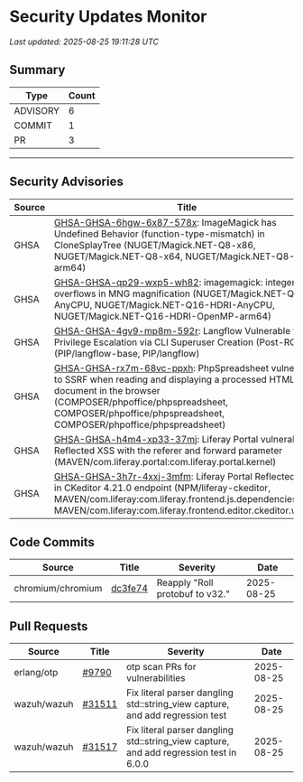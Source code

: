 # Security Updates Monitor

*Last updated: 2025-08-25 19:11:28 UTC*

## Summary
| Type | Count |
|------|-------|
| ADVISORY | 6 |
| COMMIT | 1 |
| PR | 3 |

---

## Security Advisories

| Source | Title | Severity | Date |
|--------|-------|----------|------|
| GHSA | [GHSA-GHSA-6hgw-6x87-578x](https://github.com/advisories/GHSA-6hgw-6x87-578x): ImageMagick has Undefined Behavior (function-type-mismatch) in CloneSplayTree (NUGET/Magick.NET-Q8-x86, NUGET/Magick.NET-Q8-x64, NUGET/Magick.NET-Q8-arm64) | MODERATE (CVSS: 6.1) | 2025-08-25 |
| GHSA | [GHSA-GHSA-qp29-wxp5-wh82](https://github.com/advisories/GHSA-qp29-wxp5-wh82): imagemagick: integer overflows in MNG magnification (NUGET/Magick.NET-Q16-AnyCPU, NUGET/Magick.NET-Q16-HDRI-AnyCPU, NUGET/Magick.NET-Q16-HDRI-OpenMP-arm64) | HIGH (CVSS: 8.8) | 2025-08-25 |
| GHSA | [GHSA-GHSA-4gv9-mp8m-592r](https://github.com/advisories/GHSA-4gv9-mp8m-592r): Langflow Vulnerable to Privilege Escalation via CLI Superuser Creation (Post-RCE) (PIP/langflow-base, PIP/langflow) | HIGH (CVSS: 8.8) | 2025-08-25 |
| GHSA | [GHSA-GHSA-rx7m-68vc-ppxh](https://github.com/advisories/GHSA-rx7m-68vc-ppxh): PhpSpreadsheet vulnerable to SSRF when reading and displaying a processed HTML document in the browser (COMPOSER/phpoffice/phpspreadsheet, COMPOSER/phpoffice/phpspreadsheet, COMPOSER/phpoffice/phpspreadsheet) | HIGH (CVSS: 0.0) | 2025-08-25 |
| GHSA | [GHSA-GHSA-h4m4-xp33-37mj](https://github.com/advisories/GHSA-h4m4-xp33-37mj): Liferay Portal vulnerable to Reflected XSS with the referer and forward parameter (MAVEN/com.liferay.portal:com.liferay.portal.kernel) | MODERATE (CVSS: 0.0) | 2025-08-23 |
| GHSA | [GHSA-GHSA-3h7r-4xxj-3mfm](https://github.com/advisories/GHSA-3h7r-4xxj-3mfm): Liferay Portal Reflected XSS in CKeditor 4.21.0 endpoint (NPM/liferay-ckeditor, MAVEN/com.liferay:com.liferay.frontend.js.dependencies.web, MAVEN/com.liferay:com.liferay.frontend.editor.ckeditor.web) | MODERATE (CVSS: 0.0) | 2025-08-22 |

## Code Commits

| Source | Title | Severity | Date |
|--------|-------|----------|------|
| chromium/chromium | [dc3fe74](https://github.com/chromium/chromium/commit/dc3fe7400a8b1c45d7e3ff2cd43d945c188602ab) | Reapply "Roll protobuf to v32." | 2025-08-25 |

## Pull Requests

| Source | Title | Severity | Date |
|--------|-------|----------|------|
| erlang/otp | [#9790](https://github.com/erlang/otp/pull/9790) | otp scan PRs for vulnerabilities | 2025-08-25 |
| wazuh/wazuh | [#31511](https://github.com/wazuh/wazuh/pull/31511) | Fix literal parser dangling std::string_view capture, and add regression test | 2025-08-25 |
| wazuh/wazuh | [#31517](https://github.com/wazuh/wazuh/pull/31517) | Fix literal parser dangling std::string_view capture, and add regression test in 6.0.0 | 2025-08-25 |

